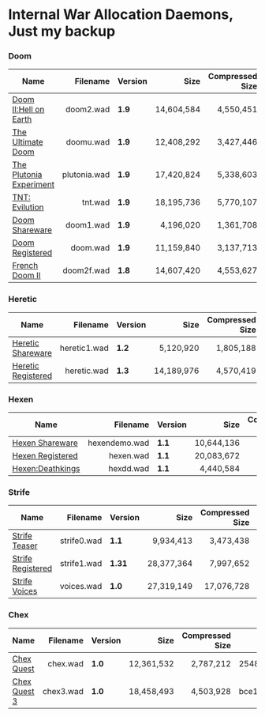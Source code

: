 # Internal War Allocation Daemons, Just my backup

### Doom 
| Name| Filename| Version| Size| Compressed Size| MD5 Checksum |
|-----|--------:|--------|----:|---------------:|--------------|
| [Doom II:Hell on Earth](doom2.7z) | doom2.wad|  **1.9** | 14,604,584 | 4,550,451 | 25e1459ca71d321525f84628f45ca8cd |
| [The Ultimate Doom](doomu.7z) | doomu.wad | **1.9** | 12,408,292 | 3,427,446 | c4fe9fd920207691a9f493668e0a2083 |
| [The Plutonia Experiment](plutonia.7z) | plutonia.wad | **1.9** | 17,420,824| 5,338,603| 75c8cf89566741fa9d22447604053bd7 |
| [TNT: Evilution](tnt.7z) | tnt.wad | **1.9** | 18,195,736 | 5,770,107| 4e158d9953c79ccf97bd0663244cc6b6 |
| [Doom Shareware](doom1.7z) | doom1.wad | **1.9** | 4,196,020 | 1,361,708 | f0cefca49926d00903cf57551d901abe |
| [Doom Registered](doom.7z) | doom.wad | **1.9** | 11,159,840 | 3,137,713| 1cd63c5ddff1bf8ce844237f580e9cf3 |
| [ French Doom II](doom2f.7z) | doom2f.wad | **1.8** | 14,607,420 | 4,553,627 | 3cb02349b3df649c86290907eed64e7b |


### Heretic 
| Name| Filename| Version| Size| Compressed Size| MD5 Checksum |
|-----|--------:|--------|----:|---------------:|--------------|
[ Heretic Shareware](heretic1.7z) | heretic1.wad | **1.2** | 5,120,920| 1,805,188 | ae779722390ec32fa37b0d361f7d82f8 |
| [Heretic Registered](heretic.7z)| heretic.wad | **1.3** | 14,189,976| 4,570,419 | 66d686b1ed6d35ff103f15dbd30e0341 |


### Hexen 
| Name| Filename| Version| Size| Compressed Size| MD5 Checksum |
|-----|--------:|--------|----:|---------------:|--------------|
| [Hexen Shareware](hexendemo.7z) | hexendemo.wad| **1.1** | 10,644,136 | 4,081,812 | 876a5a44c7b68f04b3bb9bc7a5bd69d6 |
| [Hexen Registered](hexen.7z) | hexen.wad | **1.1** | 20,083,672 | 6,823,358 | abb033caf81e26f12a2103e1fa25453f |
| [Hexen:Deathkings](hexdd.7z) | hexdd.wad|  **1.1**| 4,440,584| 996,778 | 78d5898e99e220e4de64edaa0e479593 |


### Strife 
| Name| Filename| Version| Size| Compressed Size| MD5 Checksum |
|-----|--------:|--------|----:|---------------:|--------------|
| [Strife Teaser](strife0.7z) | strife0.wad | **1.1** | 9,934,413 | 3,473,438 | bb545b9c4eca0ff92c14d466b3294023 |
| [Strife Registered](strife1.7z) | strife1.wad | **1.31** | 28,377,364 | 7,997,652 | 2fed2031a5b03892106e0f117f17901f |
| [Strife Voices](voices.7z) | voices.wad | **1.0** | 27,319,149 | 17,076,728 | 082234d6a3f7086424856478b5aa9e95 |


### Chex
| Name| Filename| Version| Size| Compressed Size| MD5 Checksum |
|-----|--------:|--------|----:|---------------:|--------------|
| [Chex Quest](chex.7z) | chex.wad | **1.0** | 12,361,532| 2,787,212 | 25485721882b050afa96a56e5758dd52 |
| [Chex Quest 3](chex3.7z) | chex3.wad | **1.0** | 18,458,493| 4,503,928 | bce163d06521f9d15f9686786e64df13 |
